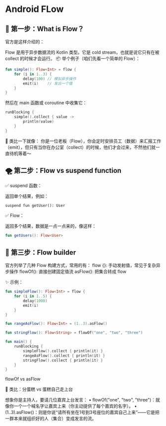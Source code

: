 # Android FLow

## 🌊 第一步：What is Flow？

官方是这样介绍的：

Flow 是用于异步数据流的 Kotlin 类型。它是 cold stream，也就是说它只有在被 collect 的时候才会运行。
📦 举个例子（咱们先看一个简单的 Flow）：
```kotlin
fun simple(): Flow<Int> = flow {
    for (i in 1..3) {
        delay(100) // 模拟异步操作
        emit(i)    // 发出一个值
    }
}
```
然后在 main 函数或 coroutine 中收集它：
```kotlin
runBlocking {
    simple().collect { value ->
        println(value)
    }
}
```
🧠 类比一下就像：
你是一位老板（Flow），你会定时安排员工（数据）来汇报工作（emit），但只有当你在办公室（collect）的时候，他们才会过来，不然他们就一直待机等着～

## 🌪 第二步：Flow vs suspend function

✅ suspend 函数：

返回单个结果，例如：
```kotlin:
suspend fun getUser(): User
```
✅ Flow：

返回多个结果，数据是一点一点来的，像这样：
```kotlin
fun getUsers(): Flow<User>
```
## 🧩 第三步：Flow builder

官方列举了几种 Flow 构建方式，常用的有：
flow {}: 手动发射值，常见于复杂异步操作
flowOf(): 直接创建固定值流
asFlow(): 把集合转成 flow

✨ 示例：
```kotlin
fun simpleFlow(): Flow<Int> = flow {
    for (i in 1..5) {
        delay(1000)
        emit(i)
    }
}

fun rangeAsFlow(): Flow<Int> = (1..3).asFlow()

fun stringFlow(): Flow<String> = flowOf("one", "two", "three")

fun main() {
    runBlocking {
        simpleFlow().collect { println(it) }
        rangeAsFlow().collect { println(it) }
        stringFlow().collect { println(it) }
    }
}
```

flowOf vs asFlow

🧁 类比：分蛋糕 vs 蛋糕自己走上台

想象你是主持人，要请几位嘉宾上台发言：
	•	flowOf("one", "two", "three")：就像你一个一个喊名字让嘉宾上来（你主动提供了每个嘉宾的名字）。
	•	(1..3).asFlow()：则是你说“请所有坐在1号到3号座位的嘉宾自己上来”——它是把一群本来就组织好的人（集合）变成发言的流。
